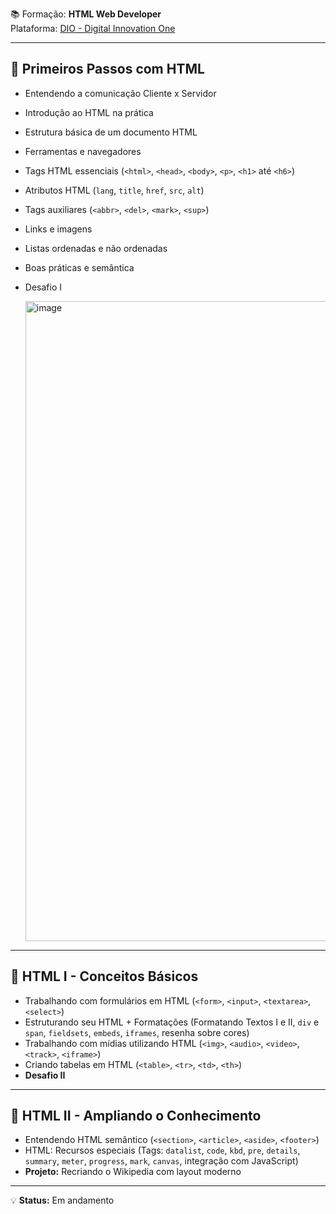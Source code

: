 
📚 Formação: **HTML Web Developer**  
Plataforma: [DIO - Digital Innovation One](https://web.dio.me/track/formacao-html-web-developer)


---

## 📌 Primeiros Passos com HTML
- Entendendo a comunicação Cliente x Servidor
- Introdução ao HTML na prática
- Estrutura básica de um documento HTML
- Ferramentas e navegadores
- Tags HTML essenciais (`<html>`, `<head>`, `<body>`, `<p>`, `<h1>` até `<h6>`)
- Atributos HTML (`lang`, `title`, `href`, `src`, `alt`)
- Tags auxiliares (`<abbr>`, `<del>`, `<mark>`, `<sup>`)
- Links e imagens
- Listas ordenadas e não ordenadas
- Boas práticas e semântica
- Desafio I 

  <img width="1861" height="1024" alt="image" src="https://github.com/user-attachments/assets/9a2647ee-576b-4514-b47c-45f9ba6ec5a0" />

---

## 📌 HTML I - Conceitos Básicos
- Trabalhando com formulários em HTML (`<form>`, `<input>`, `<textarea>`, `<select>`)
- Estruturando seu HTML + Formatações (Formatando Textos I e II, `div` e `span`, `fieldsets`, `embeds`, `iframes`, resenha sobre cores)
- Trabalhando com mídias utilizando HTML (`<img>`, `<audio>`, `<video>`, `<track>`, `<iframe>`)
- Criando tabelas em HTML (`<table>`, `<tr>`, `<td>`, `<th>`)
- **Desafio II**

---

## 📌 HTML II - Ampliando o Conhecimento
- Entendendo HTML semântico (`<section>`, `<article>`, `<aside>`, `<footer>`)
- HTML: Recursos especiais (Tags: `datalist`, `code`, `kbd`, `pre`, `details`, `summary`, `meter`, `progress`, `mark`, `canvas`, integração com JavaScript)
- **Projeto:** Recriando o Wikipedia com layout moderno

---

💡 **Status:** Em andamento
